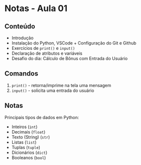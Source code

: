 # Notas - Aula 01

## Conteúdo 
* Introdução
* Instalação do Python, VSCode + Configuração do Git e Github
* Exercícios de `print()` e `input()`
* Declaração de atributos e variáveis
* Desafio do dia: Cálculo de Bônus com Entrada do Usuário

## Comandos
1) `print()` - retorna/imprime na tela uma mensagem
2) `input()` - solicita uma entrada do usuário


## Notas
Principais tipos de dados em Python:
* Inteiros (`int`)
* Decimais (`float`)
* Texto (String) (`str`)
* Listas (`list`)
* Tuplas (`tuple`)
* Dicionários (`dict`)
* Booleanos (`bool`)
